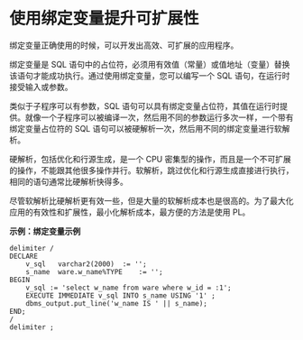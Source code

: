 使用绑定变量提升可扩展性 
=================================



绑定变量正确使用的时候，可以开发出高效、可扩展的应用程序。

绑定变量是 SQL 语句中的占位符，必须用有效值（常量）或值地址（变量）替换该语句才能成功执行。通过使用绑定变量，您可以编写一个 SQL 语句，在运行时接受输入或参数。

类似于子程序可以有参数，SQL 语句可以具有绑定变量占位符，其值在运行时提供。就像一个子程序可以被编译一次，然后用不同的参数运行多次一样，一个带有绑定变量占位符的 SQL 语句可以被硬解析一次，然后用不同的绑定变量进行软解析。

硬解析，包括优化和行源生成，是一个 CPU 密集型的操作，而且是一个不可扩展的操作，不能跟其他很多操作并行。软解析，跳过优化和行源生成直接进行执行，相同的语句通常比硬解析快得多。

尽管软解析比硬解析更有效一些，但是大量的软解析成本也是很高的。为了最大化应用的有效性和扩展性，最小化解析成本，最方便的方法是使用 PL。

**示例：绑定变量示例** 

    delimiter /
    DECLARE
        v_sql   varchar2(2000)  := '';
        s_name  ware.w_name%TYPE    := '';
    BEGIN
        v_sql := 'select w_name from ware where w_id = :1';
        EXECUTE IMMEDIATE v_sql INTO s_name USING '1' ;
        dbms_output.put_line('w_name IS ' || s_name);
    END;
    /
    delimiter ;


